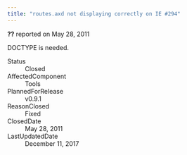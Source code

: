 ```yaml
---
title: "routes.axd not displaying correctly on IE #294"
---
```

<div class="issue-report"><div class="issue-header"><b>??</b> reported on <time datetime="2011-05-28T18:32:15.953-07:00" title="2011-05-28T18:32:15.953-07:00">May 28, 2011</time></div><div class="issue-message" markdown="1">

DOCTYPE is needed.

</div><div class="issue-footer"><dl><dt>Status</dt><dd>Closed</dd><dt>AffectedComponent</dt><dd>Tools</dd><dt>PlannedForRelease</dt><dd>v0.9.1</dd><dt>ReasonClosed</dt><dd>Fixed</dd><dt>ClosedDate</dt><dd><time datetime="2011-05-28T18:32:28.45-07:00" title="2011-05-28T18:32:28.45-07:00">May 28, 2011</time></dd><dt>LastUpdatedDate</dt><dd><time datetime="2017-12-11T02:15:56.247-08:00" title="2017-12-11T02:15:56.247-08:00">December 11, 2017</time></dd></dl></div></div>